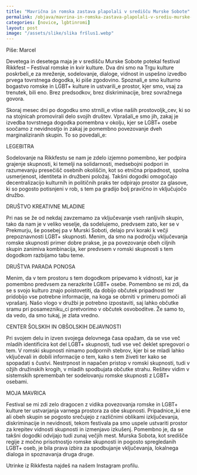 ```yaml
---
title: "Mavrična in romska zastava plapolali v središču Murske Sobote"
permalink: /objava/mavrina-in-romska-zastava-plapolali-v-srediu-murske-sobote/
categories: [novice, lgbtinromi]
layout: post
image: "/assets/slike/slika fršlus1.webp"
---
```


Piše: Marcel

Devetega in desetega maja je v središču Murske Sobote potekal festival Rikkfest – Festival romske in kvir kulture. Dva dni smo na Trgu kulture poskrbeli_e za mreženje, sodelovanje, dialoge, vidnost in uspešno izvedbo prvega tovrstnega dogodka, ki piše zgodovino. Spoznali_e smo kulturno bogastvo romske in LGBT+ kulture in ustvarili_e prostor, kjer smo, vsaj za trenutek, bili eno. Brez predsodkov, brez diskriminacije, brez sovražnega govora.

Skoraj mesec dni po dogodku smo strnili_e vtise naših prostovoljk_cev, ki so na stojnicah promovirali delo svojih društev. Vprašali_e smo jih, zakaj je izvedba tovrstnega dogodka pomembna v okolju, kjer se LGBT+ osebe soočamo z nevidnostjo in zakaj je pomembno povezovanje dveh marginaliziranih skupin. To so povedali_e:

LEGEBITRA

Sodelovanje na Rikkfestu se nam je zdelo izjemno pomembno, ker podpira grajenje skupnosti, ki temelji na solidarnosti, medsebojni podpori in razumevanju presečišč osebnih okoliščin, kot so etnična pripadnost, spolna usmerjenost, identiteta in družbeni položaj. Takšni dogodki  omogočajo decentralizacijo kulturnih in političnih praks ter odpirajo prostor za glasove, ki so pogosto potisnjeni v rob, s tem pa gradijo bolj pravično in vključujočo družbo.

DRUŠTVO KREATIVNE MLADINE

Pri nas se že od nekdaj zavzemamo za vključevanje vseh ranljivih skupin, tako da nam je v veliko veselje, da sodelujemo, predvsem zato, ker se v Prekmurju, še posebej pa v Murski Soboti, delajo prvi koraki k večji prepoznavnosti LGBT+ skupnosti. Menim, da smo na področju vključevanja romske skupnosti primer dobre prakse, je pa povezovanje obeh ciljnih skupin zanimiva kombinacija, ker predvsem v romski skupnosti s tem dogodkom razbijamo tabu teme.

DRUŠTVA PARADA PONOSA

Menim, da v tem prostoru s tem dogodkom pripevamo k vidnosti, kar je pomembno predvsem za nerazkrite LGBT+ osebe. Pomembno se mi zdi, da se s svojo kulturo znajo poistovetiti, da dobijo občutek pripadnosti ter pridobijo vse potrebne informacije, na koga se obrniti v primeru pomoči ali vprašanj. Našo vlogo v družbi je potrebno izpostaviti, saj lahko občutke sramu pri posamezniku_ci pretvorimo v občutek osvoboditve. Že samo to, da vedo, da smo tukaj, je zlata vredno.

CENTER ŠOLSKIH IN OBŠOLSKIH DEJAVNOSTI

Pri svojem delu in izven svojega delovnega časa opažam, da se vse več mladih identificira kot del LGBT+ skupnosti, tudi vse več deklet spregovori o tem. V romski skupnosti nimamo podpornih stebrov, kjer bi se mladi lahko vključevali in dobili informacije o tem, kako s tem živeti ter kako se spopadati s čustvi. Nestrpnost in napačen pristop v romski skupnosti, tudi v ožjih družinskih krogih, v mladih spodbujata občutke strahu. Rešitev vidim v sistemskih spremembah ter sodelovanju romske skupnosti z LGBT+ osebami.

MOJA MAVRICA

Festival se mi zdi zelo dragocen z vidika povezovanja romske in LGBT+ kulture ter ustvarjanja varnega prostora za obe skupnosti. Pripadnice_ki ene ali obeh skupin se pogosto srečujejo z različnimi oblikami izključevanja, diskriminacije in nevidnosti, tekom festivala pa smo uspele ustvariti prostor za krepitev vidnosti skupnosti in izmenjavo izkušenj. Pomembno je, da se takšni dogodki odvijajo tudi zunaj večjih mest. Murska Sobota, kot središče regije z močno prisotnostjo romske skupnosti in pogosto spregledanih LGBT+ oseb, je bila prava izbira za spodbujanje vključevanja, lokalnega dialoga in spoznavanja druga druge.

Utrinke iz Rikkfesta najdeš na našem Instagram profilu.
